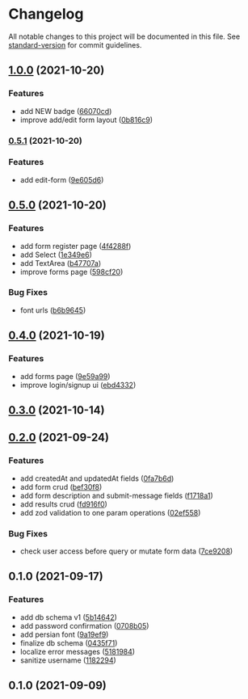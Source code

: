 # Changelog

All notable changes to this project will be documented in this file. See [standard-version](https://github.com/conventional-changelog/standard-version) for commit guidelines.

## [1.0.0](https://github.com/ErfanMirzapour/nova-form/compare/v0.5.1...v1.0.0) (2021-10-20)


### Features

* add NEW badge ([66070cd](https://github.com/ErfanMirzapour/nova-form/commit/66070cd7023e378bf39c30d484a6bd21f15f2cab))
* improve add/edit form layout ([0b816c9](https://github.com/ErfanMirzapour/nova-form/commit/0b816c9e56eae6f88f8363e297009a0c3b278c6e))

### [0.5.1](https://github.com/ErfanMirzapour/nova-form/compare/v0.5.0...v0.5.1) (2021-10-20)


### Features

* add edit-form ([9e605d6](https://github.com/ErfanMirzapour/nova-form/commit/9e605d65244805b8a4939adf2c488f57f051125f))

## [0.5.0](https://github.com/ErfanMirzapour/nova-form/compare/v0.4.0...v0.5.0) (2021-10-20)


### Features

* add form register page ([4f4288f](https://github.com/ErfanMirzapour/nova-form/commit/4f4288f655a742bfc52b0787d98d8625e369742f))
* add Select ([1e349e6](https://github.com/ErfanMirzapour/nova-form/commit/1e349e64c91ff49bd6885a5b4d64906f1691afd6))
* add TextArea ([b47707a](https://github.com/ErfanMirzapour/nova-form/commit/b47707a00e0fd5fe5122bea40e9d65a321cc76fd))
* improve forms page ([598cf20](https://github.com/ErfanMirzapour/nova-form/commit/598cf20ea4599a01a76a8cb424faf232358675b2))


### Bug Fixes

* font urls ([b6b9645](https://github.com/ErfanMirzapour/nova-form/commit/b6b9645c6120210010b169a1338863a31b39bd04))

## [0.4.0](https://github.com/ErfanMirzapour/nova-form/compare/v0.3.0...v0.4.0) (2021-10-19)


### Features

* add forms page ([9e59a99](https://github.com/ErfanMirzapour/nova-form/commit/9e59a998ac22b3b526c71986ac03bd76288228a7))
* improve login/signup ui ([ebd4332](https://github.com/ErfanMirzapour/nova-form/commit/ebd4332e42be5ecc28534bf2a4ad4953c9ce10d0))

## [0.3.0](https://github.com/ErfanMirzapour/nova-form/compare/v0.2.0...v0.3.0) (2021-10-14)

## [0.2.0](https://github.com/ErfanMirzapour/nova-form/compare/v0.1.0...v0.2.0) (2021-09-24)


### Features

* add createdAt and updatedAt fields ([0fa7b6d](https://github.com/ErfanMirzapour/nova-form/commit/0fa7b6dbcd85827fe9d9930e8da27a42ea21690d))
* add form crud ([bef30f8](https://github.com/ErfanMirzapour/nova-form/commit/bef30f8775cb68b8574de143aed0d8eb8ca4a82c))
* add form description and submit-message fields ([f1718a1](https://github.com/ErfanMirzapour/nova-form/commit/f1718a1f49db86d4a8f1cbe636a8f8eaa39e8594))
* add results crud ([fd916f0](https://github.com/ErfanMirzapour/nova-form/commit/fd916f0e0861c828f3fd0da9565c89490d26d560))
* add zod validation to one param operations ([02ef558](https://github.com/ErfanMirzapour/nova-form/commit/02ef558756eb9f495991ee4e5e3faaf0ba71ca70))


### Bug Fixes

* check user access before query or mutate form data ([7ce9208](https://github.com/ErfanMirzapour/nova-form/commit/7ce920859710ea2ba874a95b7860edb584fbbac0))

## 0.1.0 (2021-09-17)


### Features

* add db schema v1 ([5b14642](https://github.com/ErfanMirzapour/nova-form/commit/5b146425b4202d047f6e8f55cd32cc2c6ca35222))
* add password confirmation ([0708b05](https://github.com/ErfanMirzapour/nova-form/commit/0708b05173950f8a810bcaee52a6a90ca7dd8596))
* add persian font ([9a19ef9](https://github.com/ErfanMirzapour/nova-form/commit/9a19ef985493ee8a0300c564170804bc584ec672))
* finalize db schema ([0435f71](https://github.com/ErfanMirzapour/nova-form/commit/0435f71d4a61910341b9ebdf0516b35793f6ba69))
* localize error messages ([5181984](https://github.com/ErfanMirzapour/nova-form/commit/5181984f366f40180bcc15274026197f1efff0f0))
* sanitize username ([1182294](https://github.com/ErfanMirzapour/nova-form/commit/11822943e34763258a51d161618f411295283bb8))

## 0.1.0 (2021-09-09)
